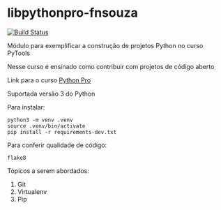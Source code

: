 # libpythonpro-fnsouza
[![Build Status](https://travis-ci.org/fnscoder/libpythonpro-fnsouza.svg?branch=main)](https://travis-ci.org/fnscoder/libpythonpro-fnsouza)

Módulo para exemplificar a construção de projetos Python no curso PyTools

Nesse curso é ensinado como contribuir com projetos de código aberto

Link para o curso [Python Pro](https://www.python.pro.br)

Suportada versão 3 do Python

Para instalar:

```console
python3 -m venv .venv
source .venv/bin/activate
pip install -r requirements-dev.txt
```

Para conferir qualidade de código:
```console
flake8
```

Tópicos a serem abordados:
1. Git
2. Virtualenv
3. Pip

